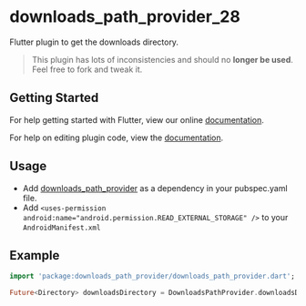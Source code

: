 # downloads_path_provider_28

Flutter plugin to get the downloads directory.  

> This plugin has lots of inconsistencies and should no **longer be used**. Feel free to fork and tweak it.

## Getting Started

For help getting started with Flutter, view our online
[documentation](https://flutter.io/).

For help on editing plugin code, view the [documentation](https://flutter.io/developing-packages/#edit-plugin-package).

## Usage

  * Add [downloads_path_provider](https://pub.dartlang.org/packages/downloads_path_provider#-installing-tab-) as a dependency in your pubspec.yaml file.
  * Add `<uses-permission android:name="android.permission.READ_EXTERNAL_STORAGE" />` to your `AndroidManifest.xml`

## Example
```dart
import 'package:downloads_path_provider/downloads_path_provider.dart';  

Future<Directory> downloadsDirectory = DownloadsPathProvider.downloadsDirectory;
```
